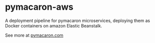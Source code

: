 # pymacaron-aws

A deployment pipeline for pymacaron microservices, deploying them as Docker
containers on amazon Elastic Beanstalk.

See more at [pymacaron.com](http://pymacaron.com/deploy.html)
